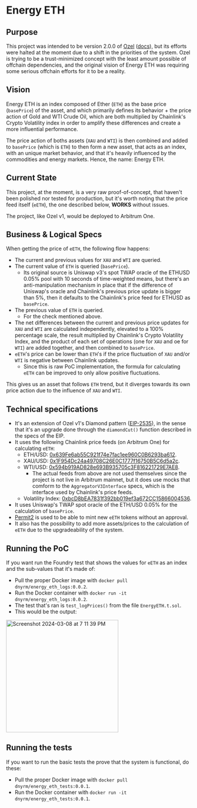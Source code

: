 # Energy ETH

## Purpose 
This project was intended to be version 2.0.0 of [Ozel](https://ozelprotocol.xyz/) ([docs](https://docs.ozelprotocol.xyz/)), but its efforts were halted at the moment due to a shift in the priorities of the system.
Ozel is trying to be a trust-minimized concept with the least amount possible of offchain dependencies, and the original vision of Energy ETH was requiring some serious offchain efforts for it to be a reality. 

## Vision 
Energy ETH is an index composed of Ether (`ETH`) as the base price (`basePrice`) of the asset, and which primarily defines its behavior + the price action of Gold and WTI Crude Oil, which are both multiplied by Chainlink's Crypto Volatility index in order to amplify these differences and create a more influential performance. 

The price action of boths assets (`XAU` and `WTI`) is then combined and added to `basePrice` (which is `ETH`) to then form a new asset, that acts as an index, with an unique market behavior, and that it's heavily influenced by the commodities and energy markets. Hence, the name: Energy ETH. 

## Current State
This project, at the moment, is a very raw proof-of-concept, that haven't been polished nor tested for production, but it's worth noting that the price feed itself (`eETH`), the one described below, **WORKS** without issues.

The project, like Ozel v1, would be deployed to Arbitrum One.

## Business & Logical Specs 
When getting the price of `eETH`, the following flow happens: 
- The current and previous values for `XAU` and `WTI` are queried.
- The current value of `ETH` is queried (`basePrice`).
   - Its original source is Uniswap v3's spot TWAP oracle of the ETHUSD 0.05% pool with 10 seconds of time-weighted means, but there's an anti-manipulation mechanism in place that if the difference of Uniswap's oracle and Chainlink's previous price update is bigger than 5%, then it defaults to the Chainlink's price feed for ETHUSD as `basePrice`.
- The previous value of `ETH` is queried.
   - For the check mentioned above.
- The net differences between the current and previous price updates for `XAU` and `WTI` are calculated independently, elevated to a 100% percentage scale, the result multiplied by Chainlink's Crypto Volatility Index, and the product of each set of operations (one for `XAU` and oe for `WTI`) are added together, and then combined to `basePrice`.
- `eETH`'s price can be lower than `ETH`'s if the price fluctuation of `XAU` and/or `WTI` is negative between Chainlink updates.
     - Since this is raw PoC implementation, the formula for calculating `eETH` can be improved to only allow positive fluctuations. 

This gives us an asset that follows `ETH` trend, but it diverges towards its own price action due to the influence of `XAU` and `WTI`. 

## Technical specifications
- It's an extension of Ozel v1's Diamond pattern ([EIP-2535](https://eips.ethereum.org/EIPS/eip-2535)), in the sense that it's an upgrade done through the `diamondCut()` function described in the specs of the EIP.
- It uses the following Chainlink price feeds (on Arbitrum One) for calculating `eETH`:
    - ETH/USD: [0x639Fe6ab55C921f74e7fac1ee960C0B6293ba612](https://arbiscan.io/address/0x639Fe6ab55C921f74e7fac1ee960C0B6293ba612).
    - XAU/USD: [0x1F954Dc24a49708C26E0C1777f16750B5C6d5a2c](https://arbiscan.io/address/0x639Fe6ab55C921f74e7fac1ee960C0B6293ba612).
    - WTI/USD: [0x594b919AD828e693B935705c3F816221729E7AE8](https://arbiscan.io/address/0x594b919AD828e693B935705c3F816221729E7AE8).
         - The actual feeds from above are not used themselves since the project is not live in Arbitrum mainnet, but it does use mocks that comform to the `AggregatorV3Interface` specs, which is the interface used by Chainlink's price feeds.
    - Volatility Index: [0xbcD8bEA7831f392bb019ef3a672CC15866004536](https://arbiscan.io/address/0xbcD8bEA7831f392bb019ef3a672CC15866004536).
- It uses Uniswap's TWAP spot oracle of the ETH/USD 0.05% for the calculation of `basePrice`.
- [Permit2](https://docs.uniswap.org/contracts/permit2/overview) is used to be able to mint new `eETH` tokens without an approval.
- It also has the possibility to add more assets/prices to the calculation of `eETH` due to the upgradeability of the system.

## Running the PoC
If you want run the Foundry test that shows the values for `eETH` as an index and the sub-values that it's made of:
- Pull the proper Docker image with `docker pull dnyrm/energy_eth_logs:0.0.2`.
- Run the Docker container with `docker run -it dnyrm/energy_eth_logs:0.0.2`.
- The test that's ran is `test_logPrices()` from the file `EnergyETH.t.sol`.
- This would be the output:
  

<img width="305" alt="Screenshot 2024-03-08 at 7 11 39 PM" src="https://github.com/cdgmachado0/ozel-vN/assets/59457858/4b416964-3d05-4a5b-b731-39b4f1d562df">

## Running the tests
If you want to run the basic tests the prove that the system is functional, do these:
- Pull the proper Docker image with `docker pull dnyrm/energy_eth_tests:0.0.1`.
- Run the Docker container with `docker run -it dnyrm/energy_eth_tests:0.0.1`.

